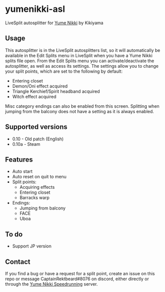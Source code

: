 # yumenikki-asl
LiveSplit autosplitter for [Yume Nikki](https://store.steampowered.com/app/650700/Yume_Nikki/) by Kikiyama

## Usage
This autosplitter is in the LiveSplit autosplitters list, so it will automatically be available in the Edit Splits menu in LiveSplit when you have a Yume Nikki splits file open. From the Edit Splits menu you can activate/deactivate the autosplitter, as well as access its settings. The settings allow you to change your split points, which are set to the following by default:
 - Entering closet
 - Demon/Oni effect acquired
 - Triangle Kerchief/Spirit headband acquired
 - Witch effect acquired


Misc category endings can also be enabled from this screen. Splitting when jumping from the balcony does not have a setting as it is always enabled.

## Supported versions
 - 0.10 - Old patch (English)
 - 0.10a - Steam

## Features
 - Auto start
 - Auto reset on quit to menu
 - Split points:
    - Acquiring effects
    - Entering closet
    - Barracks warp
 - Endings:
    - Jumping from balcony
    - FACE
    - Uboa

## To do
 - Support JP version

## Contact
If you find a bug or have a request for a split point, create an issue on this repo or message CaptainRektbeard#8076 on discord, either directly or through the [Yume Nikki Speedrunning](https://discord.gg/XZY7BKC) server.